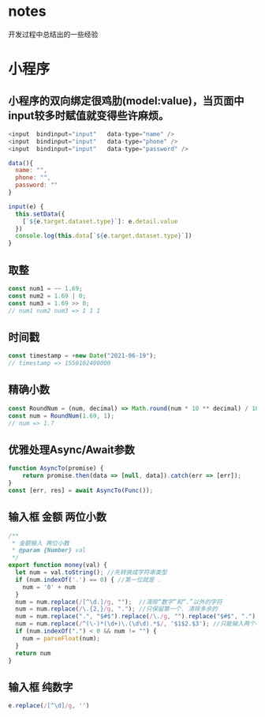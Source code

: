 # notes
开发过程中总结出的一些经验

# 小程序
## 小程序的双向绑定很鸡肋(model:value)，当页面中input较多时赋值就变得些许麻烦。
```javascript
<input  bindinput="input"   data-type="name" /> 
<input  bindinput="input"   data-type="phone" /> 
<input  bindinput="input"   data-type="password" /> 

data(){
  name: "",
  phone: "",
  password: ""
}

input(e) {
  this.setData({
    [`${e.target.dataset.type}`]: e.detail.value
  })
  console.log(this.data[`${e.target.dataset.type}`])
}
```
## 取整
```javascript
const num1 = ~~ 1.69;
const num2 = 1.69 | 0;
const num3 = 1.69 >> 0;
// num1 num2 num3 => 1 1 1
```
## 时间戳
```javascript
const timestamp = +new Date("2021-06-19");
// timestamp => 1550102400000
```
## 精确小数
```javascript
const RoundNum = (num, decimal) => Math.round(num * 10 ** decimal) / 10 ** decimal;
const num = RoundNum(1.69, 1);
// num => 1.7
```
## 优雅处理Async/Await参数
```javascript
function AsyncTo(promise) {
    return promise.then(data => [null, data]).catch(err => [err]);
}
const [err, res] = await AsyncTo(Func());
```

## 输入框 金额 两位小数
```javascript
/**
 * 金额输入 两位小数
 * @param {Number} val 
 */
export function money(val) {
  let num = val.toString(); //先转换成字符串类型
  if (num.indexOf('.') == 0) { //第一位就是 .
    num = '0' + num
  }
  num = num.replace(/[^\d.]/g, "");  //清除“数字”和“.”以外的字符
  num = num.replace(/\.{2,}/g, "."); //只保留第一个. 清除多余的
  num = num.replace(".", "$#$").replace(/\./g, "").replace("$#$", ".");
  num = num.replace(/^(\-)*(\d+)\.(\d\d).*$/, '$1$2.$3'); //只能输入两个小数
  if (num.indexOf(".") < 0 && num != "") {
    num = parseFloat(num);
  }
  return num
}
```

## 输入框 纯数字
```javascript
e.replace(/[^\d]/g, '')
```

